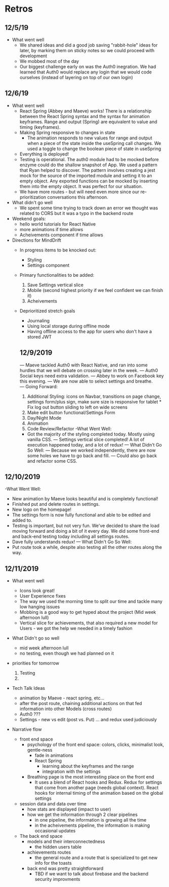 # Retros

## 12/5/19
- What went well
  - We shared ideas and did a good job saving "rabbit-hole" ideas for later, by marking them on sticky notes so we could proceed with development
  - We mobbed most of the day
  - Our biggest challenge early on was the Auth0 inegration. We had learned that Auth0 would replace any login that we would code ourselves (instead of layering on top of our own login)

## 12/6/19
- What went well
  - React Spring (Abbey and Maeve) works! There is a relationship between the React Spring syntax and the syntax for animation keyframes. Range and output (Spring) are equivalent to value and timing (keyframes).
  - Making Spring responsive to changes in state
    - The animation responds to new values for range and output when a piece of the state inside the useSpring call changes. We used a toggle to change the boolean piece of state in useSpring
  - Everything is deployed!
  - Testing is operational. The auth0 module had to be mocked before enzyme could do the shallow snapshot of App. We used a pattern that Ryan helped to discover. The pattern involves creating a jest mock for the source of the imported module and setting it to an empty object. Any exported functions can be mocked by inserting them into the empty object. It was perfect for our situation.
  - We have more routes - but will need even more since our re-prioritization conversations this afternoon.
- What didn't go well
  - We spent some time trying to track down an error we thought was related to CORS but it was a typo in the backend route
- Weekend goals:
  - hello world tutorials for React Native 
  - more animations if time allows
  - Acheivements component if time allows
- Directions for MindDrift
  - In progress items to be knocked out:
    - Styling 
    - Settings component
  - Primary functionalities to be added:
    1. Save Settings vertical slice
    2. Mobile (second highest priority if we feel confident we can finish it)
    3. Acheivements
  - Deprioritized stretch goals
    - Journaling
    - Using local storage during offline mode
    - Having offline access to the app for users who don't have a stored JWT

    ## 12/9/2019
    — Maeve tackled Auth0 with React Native, and ran into some hurdles that we will debate on crossing later in the week. 
    — Auth0 Social keys need extra validation. 
      — Abbey to work on Facebook key this evening.
    — We are now able to select settings and breathe. 
    — Going Forward:
      1. Additional Styling: icons on Navbar, transitions on page change, settings form/plus sign, make sure size is responsive for tablet
        * Fix log out button sliding to left on wide screens
      2. Make edit button functional/Settings Form
      3. Day/Night Mode
      4. Animation
      5. Code Review/Refactor
    -What Went Well:
      - Got the majority of the styling completed today. Mostly using vanilla CSS.
      — Settings vertical slice completed! A lot of execution happened today, and a lot of redux!
    — What Didn't Go So Well: 
      — Because we worked independently, there are now some holes we have to go back and fill. 
    — Could also go back and refactor some CSS. 

## 12/10/2019
-What Went Well:
  * New animation by Maeve looks beautiful and is completely functional!
  * Finished put and delete routes in settings.
  * New logo on the homepage!
  * The settings form is now fully functional and able to be edited and added to. 
  * Testing is important, but not very fun. We've decided to share the load moving forward and doing a bit of it every day. We did some front-end and back-end testing today including all settings routes. 
  * Dave fully understands redux!
— What Didn't Go So Well: 
  * Put route took a while, despite also testing all the other routes along the way.

## 12/11/2019
- What went well
  - Icons look great!
  - User Experience fixes
  - The way we used the morning time to split our time and tackle many low hanging issues
  - Mobbing is a good way to get hyped about the project (Mid week afternoon lull)
  - Vertical slice for achievements, that also required a new model for Users - we got the help we needed in a timely fashion
- What Didn't go so well
  - mid week afternoon lull
  - no testing, even though we had planned on it
- priorities for tomorrow
  1. Testing
  2. 
- Tech Talk Ideas
  - animation by Maeve - react spring, etc...
  - after the post route, chaining additional actions on that fed information into other Models (cross routes)
  - Auth0 ???
  - Settings - new vs edit (post vs. Put) ... and redux used judiciously

- Narrative flow
  - front end space
    - psychology of the front end space: colors, clicks, minimalist look, gentle-ness
      - fade in animations
      - React Spring
        - learning about the keyframes and the range
        - integration with the settings
    - Breathing page is the most interesting place on the front end
      - It uses a blend of React hooks and Redux. Redux for settings that come from another page (needs global context). React hooks for internal timing of the animation based on the global settings
  - session data and data over time
    - how stats are displayed (impact to user)
    - how we get the information through 2 clear pipelines
      - in one pipeline, the information is growing all the time
      - in the acheivements pipeline, the information is making occasional updates
  - The back end space
    - models and their interconnectedness
      - the hidden users table
    - achievements routes
      - the general route and a route that is specialized to get new info for the toasts
    - back end was pretty straightforward
      - TBD if we want to talk about firebase and the backend security improvments
